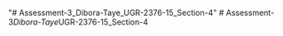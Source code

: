 "# Assessment-3_Dibora-Taye_UGR-2376-15_Section-4" 
#   A s s e s s m e n t - 3 _ D i b o r a - T a y e _ U G R - 2 3 7 6 - 1 5 _ S e c t i o n - 4  
 